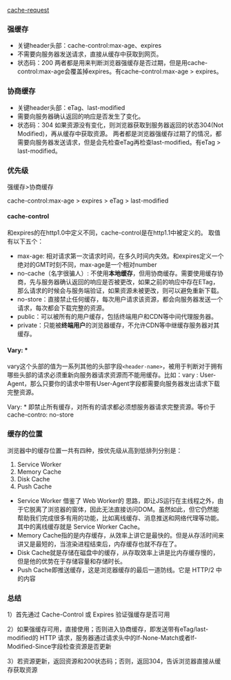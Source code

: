 <!-- 缓存.md -->

[cache-request](./asset/cache.png)

### 强缓存
- 关键header头部：cache-control:max-age、expires
- 不需要向服务器发送请求，直接从缓存中获取到网页。
- 状态码：200
两者都是用来判断浏览器强缓存是否过期，但是用cache-control:max-age会覆盖掉expires。有cache-control:max-age > expires。

### 协商缓存
- 关键header头部：eTag、last-modified
- 需要向服务器确认返回的响应是否发生了变化。
- 状态码：304
如果资源没有变化，则浏览器获取到服务器返回的状态304(Not Modified)，再从缓存中获取资源。
两者都是浏览器强缓存过期了的情况，都需要向服务器发送请求，但是会先检查eTag再检查last-modified。有eTag > last-modified。

### 优先级

强缓存>协商缓存

cache-control:max-age > expires > eTag > last-modified

#### cache-control
和expires的在http1.0中定义不同，cache-control是在http1.1中被定义的。
取值有以下五个：
- max-age: 相对请求第一次请求时间，在多久时间内失效。和expires定义一个绝对的GMT时刻不同，max-age是一个相对number 
- no-cache（名字很骗人）: 不使用**本地缓存**，但用协商缓存。需要使用缓存协商，先与服务器确认返回的响应是否被更改，如果之前的响应中存在ETag，那么请求的时候会与服务端验证，如果资源未被更改，则可以避免重新下载。
- no-store：直接禁止任何缓存，每次用户请求该资源，都会向服务器发送一个请求，每次都会下载完整的资源。
- public：可以被所有的用户缓存，包括终端用户和CDN等中间代理服务器。
- private：只能被**终端用户**的浏览器缓存，不允许CDN等中继缓存服务器对其缓存。

#### Vary: *
vary这个头部的值为一系列其他的头部字段`<header-name>`，被用于判断对于拥有哪些头部的请求必须重新向服务器请求资源而不能用缓存。比如：vary : User-Agent，那么只要你的请求中带有User-Agent字段都需要向服务器发出请求下载完整资源。

Vary: * 即禁止所有缓存，对所有的请求都必须想服务器请求完整资源。等价于cache-contro: no-store

### 缓存的位置
浏览器中的缓存位置一共有四种，按优先级从高到低排列分别是：	
1. Service Worker
2. Memory Cache
3. Disk Cache
4. Push Cache

- Service Worker 借鉴了 Web Worker的 思路，即让JS运行在主线程之外，由于它脱离了浏览器的窗体，因此无法直接访问DOM。虽然如此，但它仍然能帮助我们完成很多有用的功能，比如离线缓存、消息推送和网络代理等功能。其中的离线缓存就是 Service Worker Cache。
- Memory Cache指的是内存缓存，从效率上讲它是最快的。但是从存活时间来讲又是最短的，当渲染进程结束后，内存缓存也就不存在了。
- Disk Cache就是存储在磁盘中的缓存，从存取效率上讲是比内存缓存慢的，但是他的优势在于存储容量和存储时长。
- Push Cache即推送缓存，这是浏览器缓存的最后一道防线。它是 HTTP/2 中的内容


### 总结
1）首先通过 Cache-Control 或 Expires 验证强缓存是否可用

2）如果强缓存可用，直接使用；否则进入协商缓存，即发送带有eTag/last-modified的 HTTP 请求，服务器通过请求头中的If-None-Match或者If-Modified-Since字段检查资源是否更新

3）若资源更新，返回资源和200状态码；否则，返回304，告诉浏览器直接从缓存获取资源
